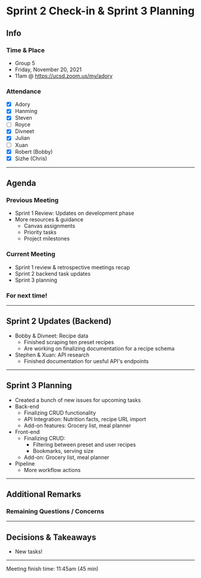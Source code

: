 # Sprint 2 Check-in & Sprint 3 Planning

## Info

### Time & Place

-   Group 5
-   Friday, November 20, 2021
-   11am @ https://ucsd.zoom.us/my/adory

### Attendance

-   [x] Adory
-   [x] Hanming
-   [x] Steven
-   [ ] Royce
-   [x] Divneet
-   [x] Julian
-   [ ] Xuan
-   [x] Robert (Bobby)
-   [x] Sizhe (Chris)

---

## Agenda

### Previous Meeting

-   Sprint 1 Review: Updates on development phase
-   More resources & guidance
    -   Canvas assignments
    -   Priority tasks
    -   Project milestones

### Current Meeting

-   Sprint 1 review & retrospective meetings recap
-   Sprint 2 backend task updates
-   Sprint 3 planning

### For next time!

---

## Sprint 2 Updates (Backend)

-   Bobby & Divneet: Recipe data
    -   Finished scraping ten preset recipes
    -   Are working on finalizing documentation for a recipe schema
-   Stephen & Xuan: API research
    -   Finished documentation for uesful API's endpoints

---

## Sprint 3 Planning

-   Created a bunch of new issues for upcoming tasks
-   Back-end
    -   Finalizing CRUD functionality
    -   API Integration: Nutrition facts, recipe URL import
    -   Add-on features: Grocery list, meal planner
-   Front-end
    -   Finalizing CRUD:
        -   Filtering between preset and user recipes
        -   Bookmarks, serving size
    -   Add-on: Grocery list, meal planner
-   Pipeline
    -   More workflow actions

---

## Additional Remarks

### Remaining Questions / Concerns

---

## Decisions & Takeaways

-   New tasks!

---

Meeting finish time: 11:45am (45 min)
